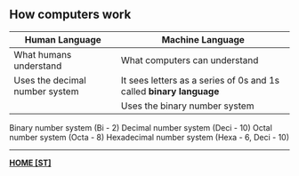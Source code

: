 ## How computers work

| Human Language                 | Machine Language                                                    |
| ------------------------------ | ------------------------------------------------------------------- |
| What humans understand         | What computers can understand                                       |
| Uses the decimal number system | It sees letters as a series of 0s and 1s called **binary language** |
|                                | Uses the binary number system                                                                    |

Binary number system (Bi - 2)
Decimal number system (Deci - 10)
Octal number system (Octa - 8)
Hexadecimal number system (Hexa - 6, Deci - 10)

---
**[HOME [ST]](ST101)**